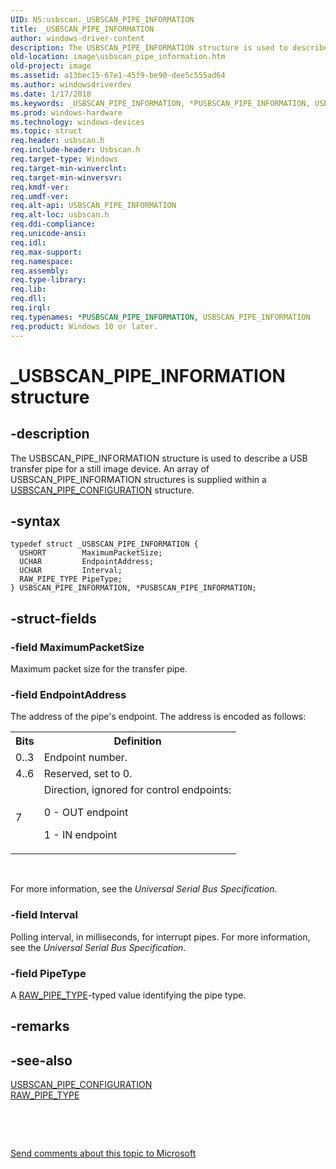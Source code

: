 ```yaml
---
UID: NS:usbscan._USBSCAN_PIPE_INFORMATION
title: _USBSCAN_PIPE_INFORMATION
author: windows-driver-content
description: The USBSCAN_PIPE_INFORMATION structure is used to describe a USB transfer pipe for a still image device. An array of USBSCAN_PIPE_INFORMATION structures is supplied within a USBSCAN_PIPE_CONFIGURATION structure.
old-location: image\usbscan_pipe_information.htm
old-project: image
ms.assetid: a13bec15-67e1-45f9-be90-dee5c555ad64
ms.author: windowsdriverdev
ms.date: 1/17/2018
ms.keywords: _USBSCAN_PIPE_INFORMATION, *PUSBSCAN_PIPE_INFORMATION, USBSCAN_PIPE_INFORMATION
ms.prod: windows-hardware
ms.technology: windows-devices
ms.topic: struct
req.header: usbscan.h
req.include-header: Usbscan.h
req.target-type: Windows
req.target-min-winverclnt: 
req.target-min-winversvr: 
req.kmdf-ver: 
req.umdf-ver: 
req.alt-api: USBSCAN_PIPE_INFORMATION
req.alt-loc: usbscan.h
req.ddi-compliance: 
req.unicode-ansi: 
req.idl: 
req.max-support: 
req.namespace: 
req.assembly: 
req.type-library: 
req.lib: 
req.dll: 
req.irql: 
req.typenames: *PUSBSCAN_PIPE_INFORMATION, USBSCAN_PIPE_INFORMATION
req.product: Windows 10 or later.
---
```


# _USBSCAN_PIPE_INFORMATION structure



## -description
The USBSCAN_PIPE_INFORMATION structure is used to describe a USB transfer pipe for a still image device. An array of USBSCAN_PIPE_INFORMATION structures is supplied within a <a href="..\usbscan\ns-usbscan-_usbscan_pipe_configuration.md">USBSCAN_PIPE_CONFIGURATION</a> structure.



## -syntax

````
typedef struct _USBSCAN_PIPE_INFORMATION {
  USHORT        MaximumPacketSize;
  UCHAR         EndpointAddress;
  UCHAR         Interval;
  RAW_PIPE_TYPE PipeType;
} USBSCAN_PIPE_INFORMATION, *PUSBSCAN_PIPE_INFORMATION;
````


## -struct-fields

### -field MaximumPacketSize

Maximum packet size for the transfer pipe.


### -field EndpointAddress

The address of the pipe's endpoint. The address is encoded as follows:

<table>
<tr>
<th>Bits</th>
<th>Definition</th>
</tr>
<tr>
<td>
0..3

</td>
<td>
Endpoint number.

</td>
</tr>
<tr>
<td>
4..6

</td>
<td>
Reserved, set to 0.

</td>
</tr>
<tr>
<td>
7

</td>
<td>
Direction, ignored for control endpoints:

0 - OUT endpoint

1 - IN endpoint

</td>
</tr>
</table>
 

For more information, see the <i>Universal Serial Bus Specification</i>.


### -field Interval

Polling interval, in milliseconds, for interrupt pipes. For more information, see the <i>Universal Serial Bus Specification</i>.


### -field PipeType

A <a href="..\usbscan\ne-usbscan-_raw_pipe_type.md">RAW_PIPE_TYPE</a>-typed value identifying the pipe type.


## -remarks


## -see-also
<dl>
<dt>
<a href="..\usbscan\ns-usbscan-_usbscan_pipe_configuration.md">USBSCAN_PIPE_CONFIGURATION</a>
</dt>
<dt>
<a href="..\usbscan\ne-usbscan-_raw_pipe_type.md">RAW_PIPE_TYPE</a>
</dt>
</dl>
 

 

<a href="mailto:wsddocfb@microsoft.com?subject=Documentation%20feedback [image\image]:%20USBSCAN_PIPE_INFORMATION structure%20 RELEASE:%20(1/17/2018)&amp;body=%0A%0APRIVACY STATEMENT%0A%0AWe use your feedback to improve the documentation. We don't use your email address for any other purpose, and we'll remove your email address from our system after the issue that you're reporting is fixed. While we're working to fix this issue, we might send you an email message to ask for more info. Later, we might also send you an email message to let you know that we've addressed your feedback.%0A%0AFor more info about Microsoft's privacy policy, see http://privacy.microsoft.com/en-us/default.aspx." title="Send comments about this topic to Microsoft">Send comments about this topic to Microsoft</a>

